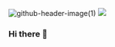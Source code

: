 ![github-header-image(1)](https://github.com/subho781/subho781/assets/77772768/354a589d-4f9f-478d-987f-4012b66446c0)
<img src="https://ibb.co/6RgwVCsX" />
### Hi there 👋

<!--
**subho781/subho781** is a ✨ _special_ ✨ repository because its `README.md` (this file) appears on your GitHub profile.

Here are some ideas to get you started:

- 🔭 I’m currently working on ...
- 🌱 I’m currently learning ...
- 👯 I’m looking to collaborate on ...
- 🤔 I’m looking for help with ...
- 💬 Ask me about ...
- 📫 How to reach me: ...
- 😄 Pronouns: ...
- ⚡ Fun fact: ...
-->

